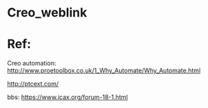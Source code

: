 # Creo_weblink

# Ref:
Creo automation:
http://www.proetoolbox.co.uk/1_Why_Automate/Why_Automate.html

http://ptcext.com/

bbs:
https://www.icax.org/forum-18-1.html
